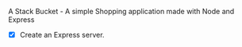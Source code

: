 A Stack Bucket - A simple Shopping application made with Node and Express

- [x] Create an Express server.